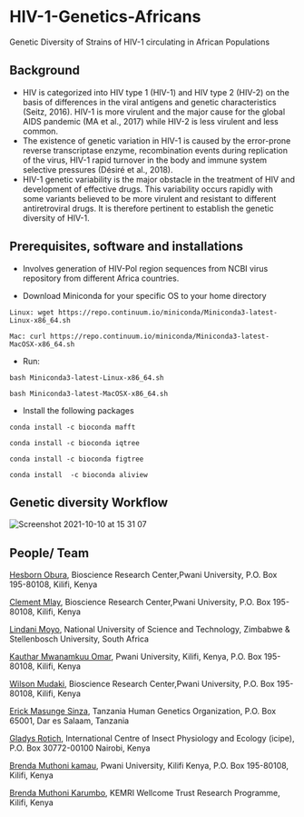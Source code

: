 # HIV-1-Genetics-Africans
Genetic Diversity of Strains of HIV-1 circulating in African Populations

## Background
 + HIV is categorized into HIV type 1 (HIV-1) and HIV type 2 (HIV-2) on the basis of differences in the viral antigens and genetic characteristics (Seitz, 2016). HIV-1 is more virulent and the major cause for the global AIDS pandemic (MA et al., 2017) while HIV-2 is less virulent and less common. 
+ The existence of genetic variation in HIV-1 is caused by the error-prone reverse transcriptase enzyme, recombination events during replication of the virus, HIV-1 rapid turnover in the body and immune system selective pressures (Désiré et al., 2018). 
+ HIV-1 genetic variability is the major obstacle in the treatment of HIV and development of effective drugs. This variability occurs rapidly with some variants believed to be more virulent and resistant to different antiretroviral drugs. It is therefore pertinent to establish the genetic diversity of HIV-1.

## Prerequisites, software and installations
+ Involves generation of HIV-Pol region sequences from NCBI virus repository from different Africa countries.

+ Download Miniconda for your specific OS to your home directory

```Linux: wget https://repo.continuum.io/miniconda/Miniconda3-latest-Linux-x86_64.sh```

```Mac: curl https://repo.continuum.io/miniconda/Miniconda3-latest-MacOSX-x86_64.sh```

+ Run:

```bash Miniconda3-latest-Linux-x86_64.sh```

```bash Miniconda3-latest-MacOSX-x86_64.sh```

+ Install the following packages
 
 ``` conda install -c bioconda mafft ```
 
 ``` conda install -c bioconda iqtree ```
 
 ``` conda install -c bioconda figtree ```
 
 ``` conda install  -c bioconda aliview ```
 
 ## Genetic diversity Workflow
 ![Screenshot 2021-10-10 at 15 31 07](https://user-images.githubusercontent.com/72735085/136695918-948fc3d1-85b0-4f7f-bc0b-b6a33b73e2eb.png)

 ## People/ Team
 [Hesborn Obura](https://github.com/hesbornomwandho), Bioscience Research Center,Pwani University, P.O. Box 195-80108, Kilifi, Kenya
 
 
 [Clement Mlay](https://github.com/clementmlay), Bioscience Research Center,Pwani University, P.O. Box 195-80108, Kilifi, Kenya
  

 [Lindani Moyo](https://github.com/lindanimoyo), National University of Science and Technology, Zimbabwe & Stellenbosch University, South Africa
 
 
 [Kauthar Mwanamkuu Omar](https://github.com/Kauthar-Omar), Pwani University, Kilifi, Kenya, P.O. Box 195-80108, Kilifi, Kenya
 
  
 [Wilson Mudaki](https://github.com/totodingi), Bioscience Research Center,Pwani University, P.O. Box 195-80108, Kilifi, Kenya
 
 
 [Erick Masunge Sinza](https://github.com/ErickSinza), Tanzania Human Genetics Organization, P.O. Box 65001, Dar es Salaam, Tanzania
 
 
 [Gladys Rotich](https://github.com/glado718), International Centre of Insect Physiology and Ecology (icipe), P.O. Box 30772-00100 Nairobi, Kenya

[Brenda Muthoni kamau](https://github.com/brendamuthonikamau), Pwani University, Kilifi Kenya, P.O. Box 195-80108, Kilifi, Kenya

[Brenda Muthoni Karumbo](https://github.com/sonibk), KEMRI Wellcome Trust Research Programme, Kilifi, Kenya

